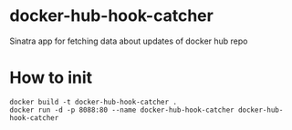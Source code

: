 # docker-hub-hook-catcher
Sinatra app for fetching data about updates of docker hub repo

# How to init
```
docker build -t docker-hub-hook-catcher .
docker run -d -p 8088:80 --name docker-hub-hook-catcher docker-hub-hook-catcher
```